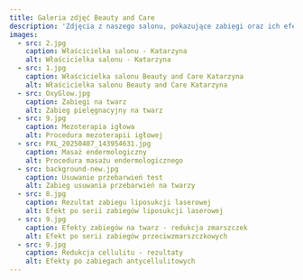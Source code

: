 ```yaml
---
title: Galeria zdjęć Beauty and Care
description: 'Zdjęcia z naszego salonu, pokazujące zabiegi oraz ich efekty.'
images:
  - src: 2.jpg
    caption: Właścicielka salonu - Katarzyna
    alt: Właścicielka salonu - Katarzyna
  - src: 1.jpg
    caption: Właścicielka salonu Beauty and Care Katarzyna
    alt: Właścicielka salonu Beauty and Care Katarzyna
  - src: OxyGlow.jpg
    caption: Zabiegi na twarz
    alt: Zabieg pielęgnacyjny na twarz
  - src: 9.jpg
    caption: Mezoterapia igłowa
    alt: Procedura mezoterapii igłowej
  - src: PXL_20250407_143954631.jpg
    caption: Masaż endermologiczny
    alt: Procedura masażu endermologicznego
  - src: background-new.jpg
    caption: Usuwanie przebarwień test
    alt: Zabieg usuwania przebarwień na twarzy
  - src: 8.jpg
    caption: Rezultat zabiegu liposukcji laserowej
    alt: Efekt po serii zabiegów liposukcji laserowej
  - src: 9.jpg
    caption: Efekty zabiegów na twarz - redukcja zmarszczek
    alt: Efekt po serii zabiegów przeciwzmarszczkowych
  - src: 9.jpg
    caption: Redukcja cellulitu - rezultaty
    alt: Efekty po zabiegach antycellulitowych
---
```



